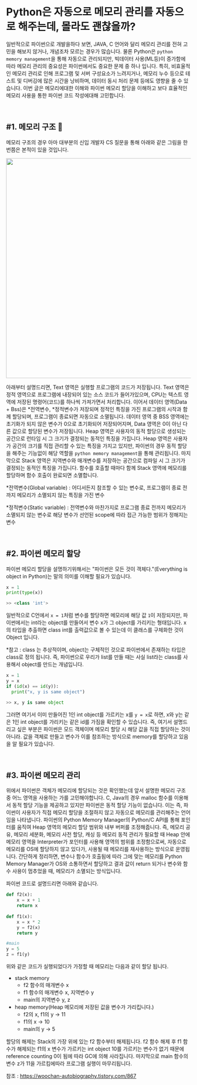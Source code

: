 # Python은 자동으로 메모리 관리를 자동으로 해주는데, 몰라도 괜찮을까?

일반적으로 파이썬으로 개발을하다 보면, JAVA, C 언어와 달리 메모리 관리를 전혀 고민을 해보지 않거나, 개념조차 모르는 경우가 많습니다. 물론 Python은 `python memory management`을 통해 자동으로 관리되지만, 빅데이터 사용(ML등)이 증가함에 따라 메모리 관리의 중요성은 파이썬에서도 중요한 문제 중 하나 입니다. 특히, 비효울적인 메모리 관리로 인해 프로그램 및 서버 구성요소가 느려지거나, 메모리 누수 등으로 테스트 및 디버깅에 많은 시간을 낭비하며, 데이터 동시 처리 문제 등에도 영향을 줄 수 있습니다. 
이번 글은 메모리에대한 이해와 파이썬 메모리 할당을 이해하고 보다 효율적인 메모리 사용을 통한 파이썬 코드 작성에대해 고민합니다.

<br>

## #1. 메모리 구조 📝
메모리 구조의 경우 아마 대부분의 신입 개발자 CS 질문을 통해 아래와 같은 그림을 한 번쯤은 본적이 있을 것입니다.

<p align="center"><img src="https://github.com/C-auto/share-docs/assets/91866763/740f13d5-9305-474c-95c0-8b538593a1dc" width="600"></p>

아래부터 설명드리면, Text 영역은 실행할 프로그램의 코드가 저장됩니다. Text 영역은 정적 영역으로 프로그램에 내장되어 있는 소스 코드가 들어가있으며, CPU는 텍스트 영역에 저장된 명령어(코드)를 하나씩 가져가면서 처리합니다. 이어서 데이터 영역(Data + Bss)은 *전역변수, *정적변수가 저장되며 정적인 특징을 가진 프로그램의 시작과 함께 할당되며, 프로그램이 종료되면 자동으로 소멸됩니다. 데이터 영역 중 BSS 영역에는 초기화가 되지 않은 변수가 0으로 초기화되어 저장되어지며, Data 영역은 0이 아닌 다른 값으로 할당된 변수가 저장됩니다. Heap 영역은 사용자의 동적 할당으로 생성되는 공간으로 런타임 시 그 크기가 결정되는 동적인 특징을 가집니다. Heap 영역은 사용자가 공간의 크기를 직접 관리할 수 있는 특징을 가지고 있지만, 파이썬의 경우 동적 할당을 해주는 기능없이 해당 역할을 `python memory management`을 통해 관리됩니다. 마지막으로 Stack 영역은 지역변수와 매개변수를 저장하는 공간으로 컴파일 시 그 크기가 결정되는 동적인 특징을 가집니다. 함수를 호출할 때마다 함께 Stack 영역에 메모리를 할당하며 함수 호출이 완료되면 소멸합니다.

*전역변수(Global variable) : 어디서든지 참조할 수 있는 변수로, 프로그램이 종료 전까지 메모리가 소멸되지 않는 특징을 가진 변수

*정적변수(Static variable) : 전역변수와 마찬가지로 프로그램 종료 전까지 메모리가 소멸되지 않는 변수로 해당 변수가 선언된 scope에 따라 접근 가능한 범위가 정해지는 변수


<br>

## #2. 파이썬 메모리 할당
파이썬 메모리 할당을 설명하기위해서는 "파이썬은 모든 것이 객체다."(Everything is object in Python)는 말의 의미를 이해할 필요가 있습니다.
```python
x = 1
print(type(x))

>> <class 'int'>
```
일반적으로 C언에서 `x = 1`처럼 변수를 할당하면 메모리에 해당 값 `1`이 저장되지만, 파이썬에서는 int라는 object를 만들어서 변수 x가 그 object를 가리키는 형태입니다. x의 타입을 추출하면 class int를 출력값으로 볼 수 있는데 이 클래스를 구체화한 것이 Object 입니다.

*참고 : class 는 추상적이며, object는 구체적인 것으로 파이썬에서 존재하는 타입은 class로 정의 됩니다. 즉, 파이썬으로 우리가 list를 만들 때는 사실 list라는 class를 사용해서 object를 만드는 개념입니다.

```python
x = 1
y = x
if (id(x) == id(y)):
  print("x, y is same object")

>> x, y is same object
```

그러면 여기서 이미 만들어진 1인 int object를 가르키는 x를 `y = x`로 하면, x와 y는 같은 1인 int object를 가리키는 같은 id를 가짐을 확인할 수 있습니다.
즉, 여기서 설명드리고 싶은 부분은 파이썬은 모드 객체이며 메모리 할당 시 해당 값을 직접 할당하는 것이 아니라. 값을 객체로 만들고 변수가 이를 참조하는 방식으로 memory를 할당하고 있음을 알 필요가 있습니다.

<br>

## #3. 파이썬 메모리 관리
위에서 파이썬은 객체가 메모리에 할당되는 것은 확인했는데 앞서 설명한 메모리 구조 중 어느 영역을 사용하는 가를 고민해야합니다. C, Java의 경우 malloc 함수를 이용해서 동적 할당 기능을 제공하고 있지만 파이썬은 동적 할당 기능이 없습니다. 이는 즉, 파이썬이 사용자가 직접 메모리 할당을 조절하지 않고 자동으로 메모리를 관리해주는 언어임을 나타냅니다. 파이썬의 Python Memory Manager의 Python/C API를 통해 포인터를 움직여 Heap 영역의 메모리 할당 범위와 내부 버퍼를 조정해줍니다. 즉, 메모리 공유, 메모리 세분화, 메모리 사전 할당, 캐싱 등 메모리 동적 관리가 필요할 때 Heap 안에 메모리 영역을 Interpreter가 포인터를 사용해 영역의 범위를 조정함으로써, 자동으로 메모리를 OS에 할당하지 않고 있다가, 사용될 때 메모리를 재사용하는 방식으로 운영됩니다. 
간단하게 정리하면, 변수나 함수가 호출됨에 따라 그에 맞는 메모리를 Python Memory Manager가 OS와 소통하면서 할당하고 결과 값이 return 되거나 변수와 함수 사용이 멈추었을 때, 메모리가 소멸되는 방식입니다.

파이썬 코드로 설명드리면 아래와 같습니다.


```python
def f2(x):
    x = x + 1
    return x
    
def f1(x):
    x = x * 2
    y = f2(x)
    return y

#main
y = 5
z = f1(y)
```

위와 같은 코드가 실행되었다가 가정할 때 메모리는 다음과 같이 할당 됩니다.
- stack memory
  - f2 함수의 매개변수 x
  - f1 함수의 매개변수 x, 지역변수 y
  - main의 지역변수 y, z
- heap memory(Heap 메모리에 저장된 값을 변수가 가리킵니다.)
  - f2의 x, f1의 y -> 11
  - f1의 x -> 10
  - main의 y -> 5

할당의 해제는 Stack의 가장 위에 있는 f2 함수부터 해제됩니다. f2 함수 해제 후 f1 함수가 해제되는 f1의 x 변수가 가르키는 int object 10를 가르키는 변수가 없기 때문에 reference counting 0이 됨에 따라 GC에 의해 사라집니다. 마지막으로 main 함수의 변수 z가 11을 가르킴에따라 프로그램 실행이 마무리됩니다.

참조 : https://woochan-autobiography.tistory.com/867

